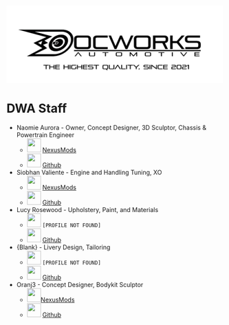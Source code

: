 ![DocWorks Automotive - The Highest Quality, Since 2021](https://github.com/DocWorks-Automotive/.github/blob/main/docworks%20full%20tag.webp)

# DWA Staff
- Naomie Aurora - Owner, Concept Designer, 3D Sculptor, Chassis & Powertrain Engineer
  - <img src="https://www.nexusmods.com/favicon.ico" width="32" height="32"> [NexusMods](https://next.nexusmods.com/profile/DoctorPortal)
  - <img src="https://www.github.com/favicon.ico" width="32" height="32"> [Github](https://github.com/DoctorPortal-IX) 
- Siobhan Valiente - Engine and Handling Tuning, XO
  - <img src="https://www.nexusmods.com/favicon.ico" width="32" height="32"> [NexusMods](https://next.nexusmods.com/profile/dragonshardz)
  - <img src="https://www.github.com/favicon.ico" width="32" height="32"> [Github](https://github.com/dragonshardz)
- Lucy Rosewood - Upholstery, Paint, and Materials
  - <img src="https://www.nexusmods.com/favicon.ico" width="32" height="32"> `[PROFILE NOT FOUND]`
  - <img src="https://www.github.com/favicon.ico" width="32" height="32"> [Github](https://github.com/lucyinthesky602)
- {Blank} - Livery Design, Tailoring
  - <img src="https://www.nexusmods.com/favicon.ico" width="32" height="32"> `[PROFILE NOT FOUND]`
  - <img src="https://www.github.com/favicon.ico" width="32" height="32"> [Github](https://github.com/KeepingItBlank)
- Oranj3 - Concept Designer, Bodykit Sculptor
  - <img src="https://www.nexusmods.com/favicon.ico" width="32" height="32">[NexusMods](https://next.nexusmods.com/profile/Oranje3)
  - <img src="https://www.github.com/favicon.ico" width="32" height="32"> [Github](https://github.com/The-Chilli)
